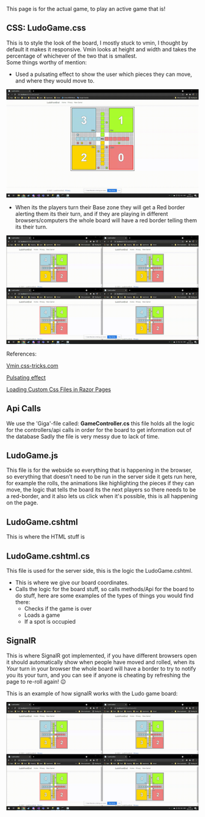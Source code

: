 This page is for the actual game, to play an active game that is!

## CSS: LudoGame.css
This is to style the look of the board, I mostly stuck to vmin, I thought by default it makes it responsive. Vmin looks at height and width and takes the percentage of whichever of the two that is smallest.  
Some things worthy of mention:
* Used a pulsating effect to show the user which pieces they can move, and where they would move to.

![Possible moves showing the pulse effect](https://github.com/PGBSNH20/ludo-v2-group-2/blob/main/Documentation/LudoGifs/PlayerRollsShowAllPossibleMoves.gif)

* When its the players turn their Base zone they will get a Red border alerting them its their turn, and if they are playing in different browsers/computers the whole board will have a red border telling them its their turn. 

![Who's turn is it?](https://github.com/PGBSNH20/ludo-v2-group-2/blob/main/Documentation/LudoGifs/WhosTurnIsIt.gif)

References:

[Vmin css-tricks.com](https://css-tricks.com/simple-little-use-case-vmin/)

[Pulsating effect]()

[Loading Custom Css Files in Razor Pages](https://dev.to/amjadmh73/loading-custom-css-files-in-razor-pages-4no9)

## Api Calls
We use the 'Giga'-file called: **GameController.cs** this file holds all the logic for the controllers/api calls in order for the board to get information out of the database
Sadly the file is very messy due to lack of time.

## LudoGame.js
This file is for the webside so everything that is happening in the browser, so everything that doesn't need to be run in the server side it gets run here, for example the rolls, the animations like highlighting the pieces if they can move, the logic that tells the board its the next players so there needs to be a red-border, and it also lets us click when it's possible, this is all happening on the page.

## LudoGame.cshtml
This is where the HTML stuff is 

## LudoGame.cshtml.cs
This file is used for the server side, this is the logic the LudoGame.cshtml.
* This is where we give our board coordinates. 
* Calls the logic for the board stuff, so calls methods/Api for the board to do stuff, here are some examples of the types of things you would find there:
  * Checks if the game is over
  * Loads a game
  * If a spot is occupied

## SignalR
This is where SignalR got implemented, if you have different browsers open it should automatically show when people have moved and rolled, when its *Your* turn in your browser the whole board will have a border to try to notify you its your turn, and you can see if anyone is cheating by refreshing the page to re-roll again! 😉

This is an example of how signalR works with the Ludo game board:

![SignalR example](https://github.com/PGBSNH20/ludo-v2-group-2/blob/main/Documentation/LudoGifs/WhosTurnIsIt.gif)
